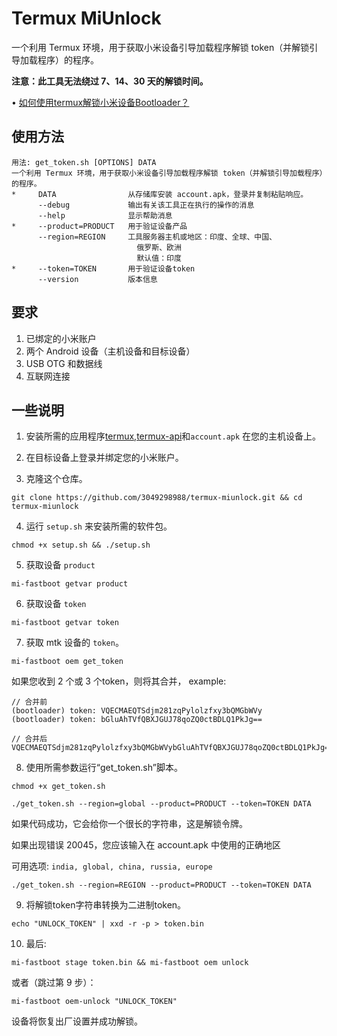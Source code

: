 # Termux MiUnlock
一个利用 Termux 环境，用于获取小米设备引导加载程序解锁 token（并解锁引导加载程序）的程序。

**注意：此工具无法绕过 7、14、30 天的解锁时间。**

• [如何使用termux解锁小米设备Bootloader？](https://youtu.be/zTArE7sixJI?si=p8m0iQ-D3_abJ_23)



## 使用方法
```console
用法: get_token.sh [OPTIONS] DATA
一个利用 Termux 环境，用于获取小米设备引导加载程序解锁 token（并解锁引导加载程序）的程序。
*     DATA                从存储库安装 account.apk，登录并复制粘贴响应。
      --debug             输出有关该工具正在执行的操作的消息
      --help              显示帮助消息
*     --product=PRODUCT   用于验证设备产品
      --region=REGION     工具服务器主机或地区：印度、全球、中国、
                            俄罗斯、欧洲
                            默认值：印度
*     --token=TOKEN       用于验证设备token
      --version           版本信息
```



## 要求
1) 已绑定的小米账户
2) 两个 Android 设备（主机设备和目标设备）
3) USB OTG 和数据线
4) 互联网连接



## 一些说明
1) 安装所需的应用程序[termux](https://github.com/termux/termux-app),[termux-api](https://github.com/termux/termux-api)和```account.apk``` 在您的主机设备上。

2) 在目标设备上登录并绑定您的小米账户。

3) 克隆这个仓库。
```console
git clone https://github.com/3049298988/termux-miunlock.git && cd termux-miunlock
```

4) 运行 ``setup.sh`` 来安装所需的软件包。
```console
chmod +x setup.sh && ./setup.sh
```

5) 获取设备 ``product``
```console
mi-fastboot getvar product
```

6) 获取设备 ``token``
```console
mi-fastboot getvar token
```

7) 获取 mtk 设备的 ``token``。
```console
mi-fastboot oem get_token
```
如果您收到 2 个或 3 个token，则将其合并，
example:
```console
// 合并前 
(bootloader) token: VQECMAEQTSdjm281zqPylolzfxy3bQMGbWVy
(bootloader) token: bGluAhTVfQBXJGUJ78qoZQ0ctBDLQ1PkJg==

// 合并后
VQECMAEQTSdjm281zqPylolzfxy3bQMGbWVybGluAhTVfQBXJGUJ78qoZQ0ctBDLQ1PkJg==
```

8) 使用所需参数运行“get_token.sh”脚本。
```console
chmod +x get_token.sh
```
```console
./get_token.sh --region=global --product=PRODUCT --token=TOKEN DATA
```
如果代码成功，它会给你一个很长的字符串，这是解锁令牌。

如果出现错误 20045，您应该输入在 account.apk 中使用的正确地区

可用选项: `india, global, china, russia, europe`

```console
./get_token.sh --region=REGION --product=PRODUCT --token=TOKEN DATA
```

9) 将解锁token字符串转换为二进制token。
  ```console
  echo "UNLOCK_TOKEN" | xxd -r -p > token.bin
  ```

10) 最后:
```console
mi-fastboot stage token.bin && mi-fastboot oem unlock
```
或者（跳过第 9 步）：
```console
mi-fastboot oem-unlock "UNLOCK_TOKEN"
```

设备将恢复出厂设置并成功解锁。
